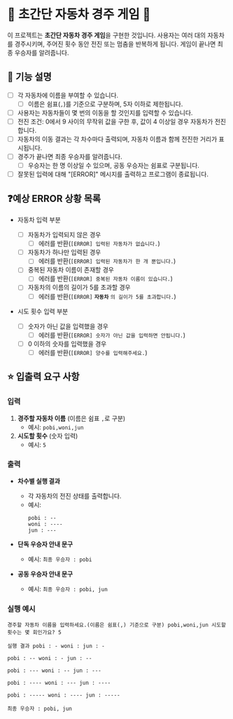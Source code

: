 # 🚗 초간단 자동차 경주 게임 🚗

이 프로젝트는 **초간단 자동차 경주 게임**을 구현한 것입니다. 사용자는 여러 대의 자동차를 경주시키며, 주어진 횟수 동안 전진 또는 멈춤을 반복하게 됩니다. 게임이 끝나면 최종 우승자를 알려줍니다.

## 🎯 기능 설명

- [ ] 각 자동차에 이름을 부여할 수 있습니다.
  - [ ] 이름은 쉼표(`,`)를 기준으로 구분하며, 5자 이하로 제한됩니다.
- [ ] 사용자는 자동차들이 몇 번의 이동을 할 것인지를 입력할 수 있습니다.
- [ ] 전진 조건: 0에서 9 사이의 무작위 값을 구한 후, 값이 4 이상일 경우 자동차가 전진합니다.
- [ ] 자동차의 이동 결과는 각 차수마다 출력되며, 자동차 이름과 함께 전진한 거리가 표시됩니다.
- [ ] 경주가 끝나면 최종 우승자를 알려줍니다.
  - [ ] 우승자는 한 명 이상일 수 있으며, 공동 우승자는 쉼표로 구분됩니다.
- [ ] 잘못된 입력에 대해 "[ERROR]" 메시지를 출력하고 프로그램이 종료됩니다.

## ❓예상 ERROR 상황 목록

- 자동차 입력 부분

  - [ ] 자동차가 입력되지 않은 경우
    - [ ] 에러를 반환(`[ERROR] 입력된 자동차가 없습니다.`)
  - [ ] 자동차가 하나만 입력된 경우
    - [ ] 에러를 반환(`[ERROR] 입력된 자동차가 한 개 뿐입니다.`)
  - [ ] 중복된 자동차 이름이 존재할 경우
    - [ ] 에러를 반환(`[ERROR] 중복된 자동차 이름이 있습니다.`)
  - [ ] 자동차의 이름의 길이가 5를 초과할 경우
    - [ ] 에러를 반환(`[ERROR]` **`자동차`** `의 길이가 5를 초과합니다.`)

- 시도 횟수 입력 부분

  - [ ] 숫자가 아닌 값을 입력했을 경우
    - [ ] 에러를 반환(`[ERROR] 숫자가 아닌 값을 입력하면 안됩니다.`)
  - [ ] 0 이하의 숫자를 입력했을 경우
    - [ ] 에러를 반환(`[ERROR] 양수를 입력해주세요.`)

## ⭐ 입출력 요구 사항

### 입력

1. **경주할 자동차 이름** (이름은 쉼표 `,`로 구분)
   - 예시: `pobi,woni,jun`
2. **시도할 횟수** (숫자 입력)
   - 예시: `5`

### 출력

- **차수별 실행 결과**
  - 각 자동차의 전진 상태를 출력합니다.
  - 예시:
    ```
    pobi : --
    woni : ----
    jun : ---
    ```

- **단독 우승자 안내 문구**
  - 예시: `최종 우승자 : pobi`
  
- **공동 우승자 안내 문구**
  - 예시: `최종 우승자 : pobi, jun`

### 실행 예시

```
경주할 자동차 이름을 입력하세요.(이름은 쉼표(,) 기준으로 구분) pobi,woni,jun 시도할 횟수는 몇 회인가요? 5

실행 결과 pobi : - woni : jun : -

pobi : -- woni : - jun : --

pobi : --- woni : -- jun : ---

pobi : ---- woni : --- jun : ----

pobi : ----- woni : ---- jun : -----

최종 우승자 : pobi, jun
```